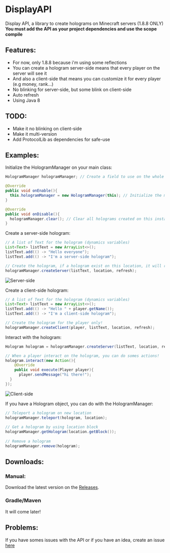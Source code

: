 # DisplayAPI

Display API, a library to create holograms on Minecraft servers (1.8.8 ONLY)
**You must add the API as your project dependencies and use the scope compile**

## Features:
  - For now, only 1.8.8 because i'm using some reflections
  - You can create a hologram server-side means that every player on the server will see it
  - And also a client-side that means you can customize it for every player (e.g money, rank...)
  - No blinking for server-side, but some blink on client-side
  - Auto refresh
  - Using Java 8

## TODO:
  - Make it no blinking on client-side
  - Make it multi-version
  - Add ProtocolLib as dependencies for safe-use

## Examples:

Initialize the HologramManager on your main class:
```java
HologramManager hologramManager; // Create a field to use on the whole project

@Override
public void onEnable(){
  this.hologramManager = new HologramManager(this); // Initialize the manager
}

@Override
public void onDisable(){
  hologramManager.clear(); // Clear all holograms created on this instance
}
```

Create a server-side hologram:
```java
// A list of Text for the hologram (dynamics variables)
List<Text> listText = new ArrayList<>();
listText.add(() -> "Hello everyone");
listText.add(() -> "I'm a server-side hologram");

// Create the hologram, if a hologram exist on this location, it will return the hologram on location
hologramManager.createServer(listText, location, refresh);
```

![Server-side](https://user-images.githubusercontent.com/28607056/72219392-ea693380-3545-11ea-9206-7c31e8ad8e4b.png)

Create a client-side hologram:
```java
// A list of Text for the hologram (dynamics variables)
List<Text> listText = new ArrayList<>();
listText.add(() -> "Hello " + player.getName());
listText.add(() -> "I'm a client-side hologram");

// Create the hologram for the player only!
hologramManager.createClient(player, listText, location, refresh);
```

Interact with the hologram:
```java
Hologram hologram = hologramManager.createServer(listText, location, refresh);

// When a player interact on the hologram, you can do somes actions!
hologram.interact(new Action(){
    @Override
    public void execute(Player player){
      player.sendMessage("hi there!");
  }
});
```

![Client-side](https://user-images.githubusercontent.com/28607056/72219393-ee955100-3545-11ea-8931-c1298c98dec8.png)

If you have a Hologram object, you can do with the HologramManager:
```java
// Teleport a hologram on new location
hologramManager.teleport(hologram, location);
        
// Get a hologram by using location block
hologramManager.getHologram(location.getBlock());
        
// Remove a hologram
hologramManager.remove(hologram);
```

## Downloads:

  ### Manual:
  Download the latest version on the [Releases](https://github.com/Watch54/DisplayAPI/releases).
  
  ### Gradle/Maven
  It will come later!

## Problems:
If you have somes issues with the API or if you have an idea, create an issue [here](https://github.com/Watch54/DisplayAPI/issues)
